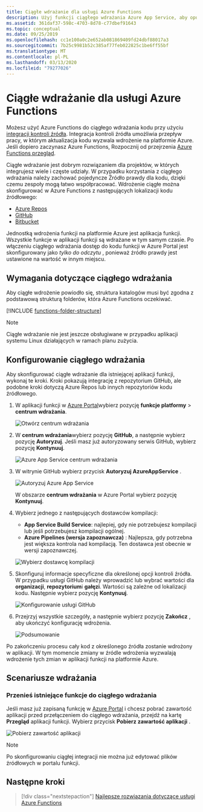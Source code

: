 ```yaml
---
title: Ciągłe wdrażanie dla usługi Azure Functions
description: Użyj funkcji ciągłego wdrażania Azure App Service, aby opublikować swoje funkcje.
ms.assetid: 361daf37-598c-4703-8d78-c77dbef91643
ms.topic: conceptual
ms.date: 09/25/2019
ms.openlocfilehash: cc1e100a0c2e652ab081869409fd24dbf88017a3
ms.sourcegitcommit: 7b25c9981b52c385af77feb022825c1be6ff55bf
ms.translationtype: MT
ms.contentlocale: pl-PL
ms.lasthandoff: 03/13/2020
ms.locfileid: "79277026"
---
```

# <a name="continuous-deployment-for-azure-functions"></a>Ciągłe wdrażanie dla usługi Azure Functions

Możesz użyć Azure Functions do ciągłego wdrażania kodu przy użyciu [integracji kontroli źródła](functions-deployment-technologies.md#source-control). Integracja kontroli źródła umożliwia przepływ pracy, w którym aktualizacja kodu wyzwala wdrożenie na platformie Azure. Jeśli dopiero zaczynasz Azure Functions, Rozpocznij od przejrzenia [Azure Functions przegląd](functions-overview.md).

Ciągłe wdrażanie jest dobrym rozwiązaniem dla projektów, w których integrujesz wiele i częste udziały. W przypadku korzystania z ciągłego wdrażania należy zachować pojedyncze Źródło prawdy dla kodu, dzięki czemu zespoły mogą łatwo współpracować. Wdrożenie ciągłe można skonfigurować w Azure Functions z następujących lokalizacji kodu źródłowego:

* [Azure Repos](https://azure.microsoft.com/services/devops/repos/)
* [GitHub](https://github.com)
* [Bitbucket](https://bitbucket.org/)

Jednostką wdrożenia funkcji na platformie Azure jest aplikacja funkcji. Wszystkie funkcje w aplikacji funkcji są wdrażane w tym samym czasie. Po włączeniu ciągłego wdrażania dostęp do kodu funkcji w Azure Portal jest skonfigurowany jako *tylko do odczytu* , ponieważ źródło prawdy jest ustawione na wartość w innym miejscu.

## <a name="requirements-for-continuous-deployment"></a>Wymagania dotyczące ciągłego wdrażania

Aby ciągłe wdrożenie powiodło się, struktura katalogów musi być zgodna z podstawową strukturą folderów, która Azure Functions oczekiwać.

[!INCLUDE [functions-folder-structure](../../includes/functions-folder-structure.md)]

>[!NOTE]  
> Ciągłe wdrażanie nie jest jeszcze obsługiwane w przypadku aplikacji systemu Linux działających w ramach planu zużycia. 

## <a name="credentials"></a>Konfigurowanie ciągłego wdrażania

Aby skonfigurować ciągłe wdrażanie dla istniejącej aplikacji funkcji, wykonaj te kroki. Kroki pokazują integrację z repozytorium GitHub, ale podobne kroki dotyczą Azure Repos lub innych repozytoriów kodu źródłowego.

1. W aplikacji funkcji w [Azure Portal](https://portal.azure.com)wybierz pozycję **funkcje platformy** > **centrum wdrażania**.

    ![Otwórz centrum wdrażania](./media/functions-continuous-deployment/platform-features.png)

2. W **centrum wdrażania**wybierz pozycję **GitHub**, a następnie wybierz pozycję **Autoryzuj**. Jeśli masz już autoryzowany serwis GitHub, wybierz pozycję **Kontynuuj**. 

    ![Azure App Service centrum wdrażania](./media/functions-continuous-deployment/github.png)

3. W witrynie GitHub wybierz przycisk **Autoryzuj AzureAppService** . 

    ![Autoryzuj Azure App Service](./media/functions-continuous-deployment/authorize.png)
    
    W obszarze **centrum wdrażania** w Azure Portal wybierz pozycję **Kontynuuj**.

4. Wybierz jednego z następujących dostawców kompilacji:

    * **App Service Build Service**: najlepiej, gdy nie potrzebujesz kompilacji lub jeśli potrzebujesz kompilacji ogólnej.
    * **Azure Pipelines (wersja zapoznawcza)** : Najlepsza, gdy potrzebna jest większa kontrola nad kompilacją. Ten dostawca jest obecnie w wersji zapoznawczej.

    ![Wybierz dostawcę kompilacji](./media/functions-continuous-deployment/build.png)

5. Skonfiguruj informacje specyficzne dla określonej opcji kontroli źródła. W przypadku usługi GitHub należy wprowadzić lub wybrać wartości dla **organizacji**, **repozytorium**i **gałęzi**. Wartości są zależne od lokalizacji kodu. Następnie wybierz pozycję **Kontynuuj**.

    ![Konfigurowanie usługi GitHub](./media/functions-continuous-deployment/github-specifics.png)

6. Przejrzyj wszystkie szczegóły, a następnie wybierz pozycję **Zakończ** , aby ukończyć konfigurację wdrożenia.

    ![Podsumowanie](./media/functions-continuous-deployment/summary.png)

Po zakończeniu procesu cały kod z określonego źródła zostanie wdrożony w aplikacji. W tym momencie zmiany w źródle wdrożenia wyzwalają wdrożenie tych zmian w aplikacji funkcji na platformie Azure.

## <a name="deployment-scenarios"></a>Scenariusze wdrażania

<a name="existing"></a>

### <a name="move-existing-functions-to-continuous-deployment"></a>Przenieś istniejące funkcje do ciągłego wdrażania

Jeśli masz już zapisaną funkcję w [Azure Portal](https://portal.azure.com) i chcesz pobrać zawartość aplikacji przed przełączeniem do ciągłego wdrażania, przejdź na kartę **Przegląd** aplikacji funkcji. Wybierz przycisk **Pobierz zawartość aplikacji** .

![Pobierz zawartość aplikacji](./media/functions-continuous-deployment/download.png)

> [!NOTE]
> Po skonfigurowaniu ciągłej integracji nie można już edytować plików źródłowych w portalu funkcji.

## <a name="next-steps"></a>Następne kroki

> [!div class="nextstepaction"]
> [Najlepsze rozwiązania dotyczące usługi Azure Functions](functions-best-practices.md)
